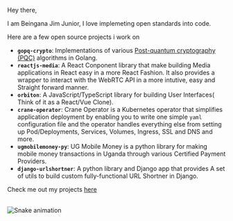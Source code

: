 Hey there,

I am Beingana Jim Junior, I love implemeting open standards into code.

Here are a few open source projects i work on

- **`gopq-crypto`**: Implementations of various [Post-quantum cryptography (PQC)](https://en.wikipedia.org/wiki/Post-quantum_cryptography) algorithms in Golang.
- **`reactjs-media`**: A React Conponent library that make building Media applications in React easy in a more React Fashion. It also provides a wrapper to interact with the WebRTC API in a more intutive, easy and Straight forward manner.
- **`orbiton`**: A JavaScript/TypeScript library for building User Interfaces( Think of it as a React/Vue Clone). 
- **`crane-operator`**: Crane Operator is a Kubernetes operator that simplifies application deployment by enabling you to write one simple `yaml` configuration file and the operator handles everything else from setting up Pod/Deployments, Services, Volumes, Ingress, SSL and DNS and more.
- **`ugmobilemoney-py`**: UG Mobile Money is a python library for making mobile money transactions in Uganda through various Certified Payment Providers.
- **`django-urlshortner`**: A python library and Django app that provides A set of utils to build custom fully-functional URL Shortner in Django.


Check me out my projects [here](https://open.cranom.tech)




<br clear="both">
<img src="https://raw.githubusercontent.com/jim-junior/portfolio/output/snake.svg" alt="Snake animation" />
